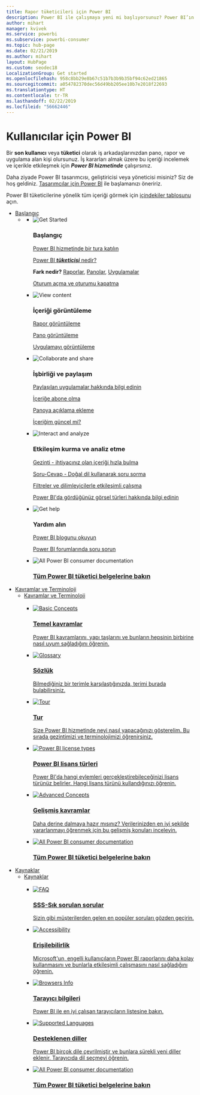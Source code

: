```yaml
---
title: Rapor tüketicileri için Power BI
description: Power BI ile çalışmaya yeni mi başlıyorsunuz? Power BI’ın özelliklerini ve yeteneklerini öğrenin ve Power BI tüketicisi veya son kullanıcısı olarak bunlarla ne yapabileceğinizi görün.
author: mihart
manager: kvivek
ms.service: powerbi
ms.subservice: powerbi-consumer
ms.topic: hub-page
ms.date: 02/21/2019
ms.author: mihart
layout: HubPage
ms.custom: seodec18
LocalizationGroup: Get started
ms.openlocfilehash: 958c8bb29e8b67c51b7b3b9b35bf94c62ed21865
ms.sourcegitcommit: a054782370dec56d49bb205ee10b7e2018f22693
ms.translationtype: HT
ms.contentlocale: tr-TR
ms.lasthandoff: 02/22/2019
ms.locfileid: "56662446"
---
```

<div id="main" class="v2">
      <div class="container">
            <h1 class="">Kullanıcılar için Power BI</h1>
            <p>Bir <b>son kullanıcı</b> veya <b>tüketici</b> olarak iş arkadaşlarınızdan pano, rapor ve uygulama alan kişi olursunuz. İş kararları almak üzere bu içeriği incelemek ve içerikle etkileşmek için <b><i>Power BI hizmetinde</i></b> çalışırsınız.</p>
            <p>Daha ziyade Power BI tasarımcısı, geliştiricisi veya yöneticisi misiniz? Siz de hoş geldiniz. <a href="../power-bi-creator-landing.md">Tasarımcılar için Power BI</a> ile başlamanızı öneririz.</p>
            <p>Power BI tüketicilerine yönelik tüm içeriği görmek için <a href="end-user-consumer.md">içindekiler tablosunu</a> açın.</p>
            <ul class="pivots">
            <li>
                <a href="#get-started" data-linktype="self-bookmark">Başlangıç</a>
                <ul id="get-started" class="cardsF">
                    <li>
                        <a data-default="true" href="#getstarted" data-linktype="self-bookmark"></a>
                        <ul id="getstarted" class="cardsF">
                            <li>
                                <div class="cardSize">
                                    <div class="cardPadding">
                                        <div class="card">
                                            <div class="cardImageOuter">
                                                <div class="cardImage">
                                                    <img alt="Get Started" src="media/end-user-consumer/get-started.svg" data-linktype="relative-path">
                                                </div>
                                            </div>
                                            <div class="cardText">
                                                <h3>Başlangıç</h3>
                                                <p><a href="/power-bi/service-get-started" data-linktype="absolute-path">Power BI hizmetinde bir tura katılın</a></p>
                                                <p><a href="/power-bi/consumer/end-user-consumer" data-linktype="absolute-path">Power BI <b><i>tüketicisi</i></b> nedir?</a></p>
                                                <p><b>Fark nedir?</b> <a href="/power-bi/consumer/end-user-reports" data-linktype="absolute-path">Raporlar</a>, <a href="/power-bi/consumer/end-user-dashboards" data-linktype="absolute-path">Panolar</a>, <a href="/power-bi/consumer/end-user-apps" data-linktype="absolute-path">Uygulamalar</a></p>
                                                <p><a href="/power-bi/consumer/end-user-sign-in" data-linktype="absolute-path">Oturum açma ve oturumu kapatma</a></p>
                                            </div>
                                        </div>
                                    </div>
                                </div>
                            </li>
                            <li>
                                <div class="cardSize">
                                    <div class="cardPadding">
                                        <div class="card">
                                            <div class="cardImageOuter">
                                                <div class="cardImage">
                                                    <img alt="View content" src="media/end-user-consumer/view-content.svg" data-linktype="relative-path">
                                                </div>
                                            </div>
                                            <div class="cardText">
                                                <h3>İçeriği görüntüleme</h3>
                                                <p><a href="/power-bi/consumer/end-user-report-open" data-linktype="absolute-path">Rapor görüntüleme</a></p>
                                                <p><a href="/power-bi/consumer/end-user-dashboard-open" data-linktype="absolute-path">Pano görüntüleme</a></p>
                                                <p><a href="/power-bi/consumer/end-user-app-view" data-linktype="absolute-path">Uygulamayı görüntüleme</a></p>
                                            </div>
                                        </div>
                                    </div>
                                </div>
                            </li>
                            <li>
                                <div class="cardSize">
                                    <div class="cardPadding">
                                        <div class="card">
                                            <div class="cardImageOuter">
                                                <div class="cardImage">
                                                    <img alt="Collaborate and share" src="media/end-user-consumer/collaborate-share.svg" data-linktype="relative-path">
                                                </div>
                                            </div>
                                            <div class="cardText">
                                                <h3>İşbirliği ve paylaşım</h3>
                                                <p><a href="/power-bi/consumer/end-user-apps" data-linktype="absolute-path">Paylaşılan uygulamalar hakkında bilgi edinin</a></p>
                                                <p><a href="/power-bi/consumer/end-user-subscribe" data-linktype="absolute-path">İçeriğe abone olma</a></p>
                                                <p><a href="/power-bi/consumer/end-user-comment" data-linktype="absolute-path">Panoya açıklama ekleme</a></p>
                                                <p><a href="/power-bi/consumer/end-user-fresh" data-linktype="absolute-path">İçeriğim güncel mi?</a></p>
                                            </div>
                                        </div>
                                    </div>
                                </div>
                            </li>
                            <li>
                                <div class="cardSize">
                                    <div class="cardPadding">
                                        <div class="card">
                                            <div class="cardImageOuter">
                                                <div class="cardImage">
                                                    <img alt="Interact and analyze" src="media/end-user-consumer/interact-analyze.svg" data-linktype="relative-path">
                                                </div>
                                            </div>
                                            <div class="cardText">
                                                <h3>Etkileşim kurma ve analiz etme</h3>
                                                <p><a href="/power-bi/consumer/end-user-experience" data-linktype="absolute-path">Gezinti - ihtiyacınız olan içeriği hızla bulma</a></p>
                                                <p><a href="/power-bi/consumer/end-user-q-and-a" data-linktype="absolute-path">Soru-Cevap - Doğal dil kullanarak soru sorma</a></p>
                                                <p><a href="/power-bi/consumer/end-user-report-filter" data-linktype="absolute-path">Filtreler ve dilimleyicilerle etkileşimli çalışma</a></p>
                                                <p><a href="/power-bi/consumer/end-user-visual-type" data-linktype="absolute-path">Power BI'da gördüğünüz görsel türleri hakkında bilgi edinin</a></p>
                                            </div>
                                        </div>
                                    </div>
                                </div>
                            </li>
                            <li>
                                <div class="cardSize">
                                    <div class="cardPadding">
                                        <div class="card">
                                            <div class="cardImageOuter">
                                                <div class="cardImage">
                                                    <img alt="Get help" src="media/end-user-consumer/get-help.svg" data-linktype="relative-path">
                                                </div>
                                            </div>
                                            <div class="cardText">
                                                <h3>Yardım alın</h3>
                                            <!--    <p><a href="/power-bi/guided-learning/index" data-linktype="absolute-path">Microsoft LEARN self-paced training</a></p>
                                               --> <p><a href="https://powerbi.microsoft.com/blog/" data-linktype="absolute-path">Power BI blogunu okuyun</a></p>
                                                <p><a href="http://community.powerbi.com/" data-linktype="absolute-path">Power BI forumlarında soru sorun</a></p>
                                            </div>
                                        </div>
                                    </div>
                                </div>
                            </li>
                            <li>
                                <div class="cardSize">
                                    <div class="cardPadding">
                                        <div class="card">
                                            <div class="cardImageOuter">
                                                <div class="cardImage">
                                                    <img alt="All Power BI consumer documentation" src="media/end-user-consumer/see-all.svg" data-linktype="relative-path">
                                                </div>
                                            </div>
                                            <div class="cardText">
                                                <a href="end-user-consumer.md" data-linktype="absolute-path">
                                                <h3>Tüm Power BI tüketici belgelerine bakın</h3></a>
                                            </div>
                                        </div>
                                    </div>
                                </div>
                            </li>
                        </ul>
                    </li>
                </ul>
            </li>
            <li>
                <a href="#concepts-terminology" data-linktype="self-bookmark"> Kavramlar ve Terminoloji</a>
                <ul id="concepts-terminology">
                    <li>
                        <a href="#conceptsterminology" data-linktype="self-bookmark"> Kavramlar ve Terminoloji</a>
                        <ul id="conceptsterminology" class="cardsC">
                            <br>
                            <li>
                                <a href="/power-bi/consumer/End-user-basic-concepts" data-linktype="absolute-path">
                                    <div class="cardSize">
                                        <div class="cardPadding">
                                            <div class="card">
                                                <div class="cardImageOuter">
                                                    <div class="cardImage bgdAccent1">
                                                        <img src="media/end-user-consumer/basic-concepts.svg" alt="Basic Concepts" data-linktype="relative-path">
                                                    </div>
                                                </div>
                                                <div class="cardText">
                                                    <h3>Temel kavramlar</h3>
                                                    <p>Power BI kavramlarını, yapı taşlarını ve bunların hepsinin birbirine nasıl uyum sağladığını öğrenin.</p>
                                                </div>
                                            </div>
                                        </div>
                                    </div>
                                </a>
                            </li>
                            <li>
                                <a href="/power-bi/consumer/End-user-glossary" data-linktype="absolute-path">
                                    <div class="cardSize">
                                        <div class="cardPadding">
                                            <div class="card">
                                                <div class="cardImageOuter">
                                                    <div class="cardImage bgdAccent1">
                                                        <img src="media/end-user-consumer/glossary.svg" alt="Glossary" data-linktype="relative-path">
                                                    </div>
                                                </div>
                                                <div class="cardText">
                                                    <h3>Sözlük</h3>
                                                    <p>Bilmediğiniz bir terimle karşılaştığınızda, terimi burada bulabilirsiniz.</p>
                                                </div>
                                            </div>
                                        </div>
                                    </div>
                                </a>
                            </li>
                            <li>
                                <a href="/power-bi/consumer/end-user-experience" data-linktype="absolute-path">
                                    <div class="cardSize">
                                        <div class="cardPadding">
                                            <div class="card">
                                                <div class="cardImageOuter">
                                                    <div class="cardImage bgdAccent1">
                                                        <img src="media/end-user-consumer/tour.svg" alt="Tour" data-linktype="relative-path">
                                                    </div>
                                                </div>
                                                <div class="cardText">
                                                    <h3>Tur</h3>
                                                    <p>Size Power BI hizmetinde neyi nasıl yapacağınızı gösterelim. Bu sırada gezintimizi ve terminolojimizi öğrenirsiniz.</p>
                                                </div>
                                            </div>
                                        </div>
                                    </div>
                                </a>
                            </li>
                            <li>
                                <a href="/power-bi/service-admin-licensing-organization" data-linktype="absolute-path">
                                    <div class="cardSize">
                                        <div class="cardPadding">
                                            <div class="card">
                                                <div class="cardImageOuter">
                                                    <div class="cardImage bgdAccent1">
                                                        <img src="media/end-user-consumer/power-bi-license-types.svg" alt="Power BI license types" data-linktype="relative-path">
                                                    </div>
                                                </div>
                                                <div class="cardText">
                                                    <h3>Power BI lisans türleri</h3>
                                                    <p>Power BI'da hangi eylemleri gerçekleştirebileceğinizi lisans türünüz belirler. Hangi lisans türünü kullandığınızı öğrenin.</p>
                                                </div>
                                            </div>
                                        </div>
                                    </div>
                                </a>
                            </li>
                            <li>
                                <a href="/power-bi/consumer/end-user-featured" data-linktype="absolute-path">
                                    <div class="cardSize">
                                        <div class="cardPadding">
                                            <div class="card">
                                                <div class="cardImageOuter">
                                                    <div class="cardImage bgdAccent1">
                                                        <img src="media/end-user-consumer/advanced-concepts.svg" alt="Advanced Concepts" data-linktype="relative-path">
                                                    </div>
                                                </div>
                                                <div class="cardText">
                                                    <h3>Gelişmiş kavramlar</h3>
                                                    <p>Daha derine dalmaya hazır mısınız? Verilerinizden en iyi şekilde yararlanmayı öğrenmek için bu gelişmiş konuları inceleyin. </p>
                                                </div>
                                            </div>
                                        </div>
                                    </div>
                                </a>
                            </li>
                            <li>
                                <a href="end-user-consumer.md" data-linktype="absolute-path">
                                    <div class="cardSize">
                                        <div class="cardPadding">
                                            <div class="card">
                                                <div class="cardImageOuter">
                                                    <div class="cardImage bgdAccent1">
                                                        <img src="media/end-user-consumer/See_All_400x140.svg" alt="All Power BI consumer documentation" data-linktype="relative-path">
                                                    </div>
                                                </div>
                                                <div class="cardText">
                                                    <h3>Tüm Power BI tüketici belgelerine bakın</h3>
                                                </div>
                                            </div>
                                        </div>
                                    </div>
                                </a>
                            </li>
                        </ul>
                    </li>
                </ul>
            </li>
            <li>
                <a href="#resources" data-linktype="self-bookmark">Kaynaklar</a>
                <ul id="resources">
                    <li>
                        <a href="#resources" data-linktype="self-bookmark">Kaynaklar</a>
                        <ul id="resources" class="cardsC">
                            <br>
                            <li>
                                <a href="/power-bi/consumer/end-user-faq" data-linktype="absolute-path">
                                    <div class="cardSize">
                                        <div class="cardPadding">
                                            <div class="card">
                                                <div class="cardImageOuter">
                                                    <div class="cardImage bgdAccent1">
                                                        <img src="media/end-user-consumer/faq.svg" alt="FAQ" data-linktype="relative-path">
                                                    </div>
                                                </div>
                                                <div class="cardText">
                                                    <h3>SSS-Sık sorulan sorular</h3>
                                                    <p>Sizin gibi müşterilerden gelen en popüler soruları gözden geçirin.</p>
                                                </div>
                                            </div>
                                        </div>
                                    </div>
                                </a>
                            </li>
                            <li>
                                <a href="/power-bi/desktop-accessibility" data-linktype="absolute-path">
                                    <div class="cardSize">
                                        <div class="cardPadding">
                                            <div class="card">
                                                <div class="cardImageOuter">
                                                    <div class="cardImage bgdAccent1">
                                                        <img src="media/end-user-consumer/accessibility.svg" alt="Accessibility" data-linktype="relative-path">
                                                    </div>
                                                </div>
                                                <div class="cardText">
                                                    <h3>Erişilebilirlik</h3>
                                                    <p>Microsoft'un, engelli kullanıcıların Power BI raporlarını daha kolay kullanmasını ve bunlarla etkileşimli çalışmasını nasıl sağladığını öğrenin. </p>
                                                </div>
                                            </div>
                                        </div>
                                    </div>
                                </a>
                            </li>                            
                            <li>
                                <a href="/power-bi/consumer/end-user-browsers" data-linktype="absolute-path">
                                    <div class="cardSize">
                                        <div class="cardPadding">
                                            <div class="card">
                                                <div class="cardImageOuter">
                                                    <div class="cardImage bgdAccent1">
                                                        <img src="media/end-user-consumer/browser-info.svg" alt="Browsers Info" data-linktype="relative-path">
                                                    </div>
                                                </div>
                                                <div class="cardText">
                                                    <h3>Tarayıcı bilgileri</h3>
                                                    <p>Power BI ile en iyi çalışan tarayıcıların listesine bakın. </p>
                                                </div>
                                            </div>
                                        </div>
                                    </div>
                                </a>
                            </li>
                            <li>
                                <a href="/power-bi/supported-languages-countries-regions" data-linktype="absolute-path">
                                    <div class="cardSize">
                                        <div class="cardPadding">
                                            <div class="card">
                                                <div class="cardImageOuter">
                                                    <div class="cardImage bgdAccent1">
                                                        <img src="media/end-user-consumer/supported-languages.svg" alt="Supported Languages" data-linktype="relative-path">
                                                    </div>
                                                </div>
                                                <div class="cardText">
                                                    <h3>Desteklenen diller</h3>
                                                    <p>Power BI birçok dile çevrilmiştir ve bunlara sürekli yeni diller eklenir. Tarayıcıda dil seçmeyi öğrenin. </p>
                                                </div>
                                            </div>
                                        </div>
                                    </div>
                                </a>
                            </li>
                            <li>
                                <a href="end-user-consumer.md" data-linktype="absolute-path">
                                    <div class="cardSize">
                                        <div class="cardPadding">
                                            <div class="card">
                                                <div class="cardImageOuter">
                                                    <div class="cardImage bgdAccent1">
                                                        <img src="media/end-user-consumer/See_All_400x140.svg" alt="All Power BI consumer documentation" data-linktype="relative-path">
                                                    </div>
                                                </div>
                                                <div class="cardText">
                                                    <h3>Tüm Power BI tüketici belgelerine bakın</h3>
                                                </div>
                                            </div>
                                        </div>
                                    </div>
                                </a>
                            </li>
                        </ul>
                    </li>
                </ul>
            </li>
            </ul> 
      </div>
</div>

